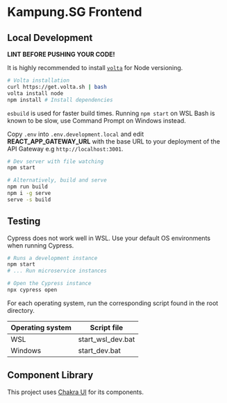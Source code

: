# Kampung.SG Frontend

## Local Development

**LINT BEFORE PUSHING YOUR CODE!**

It is highly recommended to install [`volta`](https://volta.sh/) for Node versioning.

```sh
# Volta installation
curl https://get.volta.sh | bash
volta install node
npm install # Install dependencies
```

`esbuild` is used for faster build times. Running `npm start` on WSL Bash is known to be slow, use Command Prompt on Windows instead.

Copy `.env` into `.env.development.local` and edit **REACT_APP_GATEWAY_URL** with the base URL to your deployment of the API Gateway e.g `http://localhost:3001`.

```sh
# Dev server with file watching
npm start

# Alternatively, build and serve
npm run build
npm i -g serve
serve -s build
```

## Testing

Cypress does not work well in WSL. Use your default OS environments when running Cypress.

```sh
# Runs a development instance
npm start
# ... Run microservice instances

# Open the Cypress instance
npx cypress open
```

For each operating system, run the corresponding script found in the root directory.

| Operating system | Script file       |
| ---------------- | ----------------- |
| WSL              | start_wsl_dev.bat |
| Windows          | start_dev.bat     |

## Component Library

This project uses [Chakra UI](https://chakra-ui.com/) for its components.
